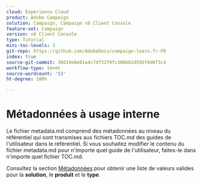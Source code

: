 ```yaml
---
cloud: Experience Cloud
product: Adobe Campaign
solution: Campaign, Campaign v8 Client Console
feature-set: Campaign
version: v8 Client Console
type: Tutorial
mini-toc-levels: 3
git-repo: https://github.com/AdobeDocs/campaign-learn.fr-FR
index: true
source-git-commit: 30d19e8e01a4c7df32f9fc300b81d592f0d0f3c4
workflow-type: tm+mt
source-wordcount: '53'
ht-degree: 100%

---
```



# Métadonnées à usage interne

Le fichier metadata.md comprend des métadonnées au niveau du référentiel qui sont transmises aux fichiers TOC.md des guides de l&#39;utilisateur dans le référentiel. Si vous souhaitez modifier le contenu du fichier metadata.md pour n&#39;importe quel guide de l&#39;utilisateur, faites-le dans n&#39;importe quel fichier TOC.md.

Consultez la section [Métadonnées](https://experienceleague.adobe.com/docs/authoring-guide-exl/using/editing/user-guide-setup/metadata.html?lang=fr) pour obtenir une liste de valeurs valides pour la **solution**, le **produit** et le **type**.
